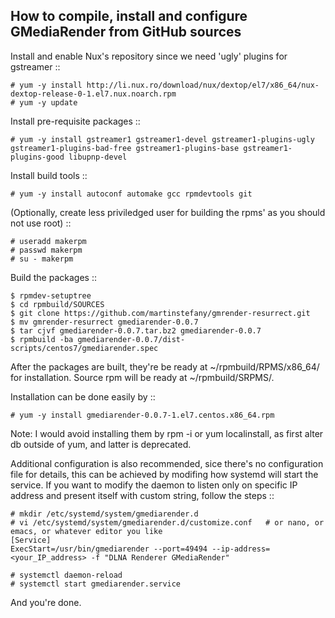 How to compile, install and configure GMediaRender from GitHub sources
----------------------------------------------------------------------

Install and enable Nux's repository since we need 'ugly' plugins for gstreamer ::

    # yum -y install http://li.nux.ro/download/nux/dextop/el7/x86_64/nux-dextop-release-0-1.el7.nux.noarch.rpm
    # yum -y update

Install pre-requisite packages ::

    # yum -y install gstreamer1 gstreamer1-devel gstreamer1-plugins-ugly gstreamer1-plugins-bad-free gstreamer1-plugins-base gstreamer1-plugins-good libupnp-devel

Install build tools ::

    # yum -y install autoconf automake gcc rpmdevtools git

(Optionally, create less priviledged user for building the rpms' as you should not use root) ::

    # useradd makerpm
    # passwd makerpm
    # su - makerpm

Build the packages ::

    $ rpmdev-setuptree
    $ cd rpmbuild/SOURCES
    $ git clone https://github.com/martinstefany/gmrender-resurrect.git
    $ mv gmrender-resurrect gmediarender-0.0.7
    $ tar cjvf gmediarender-0.0.7.tar.bz2 gmediarender-0.0.7
    $ rpmbuild -ba gmediarender-0.0.7/dist-scripts/centos7/gmediarender.spec

After the packages are built, they're be ready at ~/rpmbuild/RPMS/x86_64/ for installation. Source rpm will be ready at ~/rpmbuild/SRPMS/.

Installation can be done easily by ::

    # yum -y install gmediarender-0.0.7-1.el7.centos.x86_64.rpm

Note: I would avoid installing them by rpm -i or yum localinstall, as first alter db outside of yum, and latter is deprecated.

Additional configuration is also recommended, sice there's no configuration file for details, this can be achieved by modifing how systemd will start the service. If you want to modify the daemon to listen only on specific IP address and present itself with custom string, follow the steps ::

    # mkdir /etc/systemd/system/gmediarender.d
    # vi /etc/systemd/system/gmediarender.d/customize.conf   # or nano, or emacs, or whatever editor you like
    [Service]
    ExecStart=/usr/bin/gmediarender --port=49494 --ip-address=<your_IP_address> -f "DLNA Renderer GMediaRender"

    # systemctl daemon-reload
    # systemctl start gmediarender.service

And you're done.

